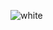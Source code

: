



<!---
ruthss0/ruthss0 is a ✨ special ✨ repository because its `README.md` (this file) appears on your GitHub profile.
You can click the Preview link to take a look at your changes.
--->



![white](https://github.com/ruthss0/ruthss0/assets/82294375/12dfc9e1-02bb-40d1-b33f-466f3d2a4267)
